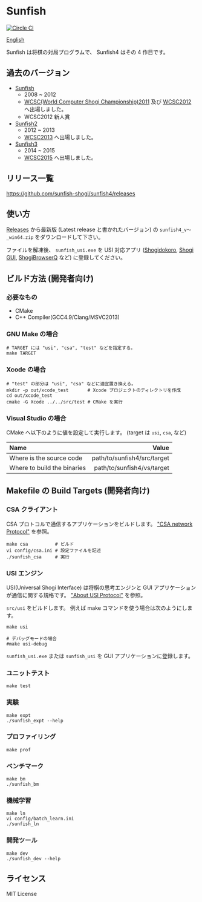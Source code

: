 Sunfish
=======

[![Circle CI](https://circleci.com/gh/sunfish-shogi/sunfish4.svg?style=svg)](https://circleci.com/gh/sunfish-shogi/sunfish4)

[English](README.en.md)

Sunfish は将棋の対局プログラムで、 Sunfish4 はその 4 作目です。

過去のバージョン
----------------

- [Sunfish](https://github.com/sunfish-shogi/sunfish)
  + 2008 ~ 2012
  + [WCSC(World Computer Shogi Championship)2011](http://www2.computer-shogi.org/wcsc21/) 及び [WCSC2012](http://www2.computer-shogi.org/wcsc22/) へ出場しました。
  + WCSC2012 新人賞
- [Sunfish2](https://github.com/sunfish-shogi/sunfish2)
  + 2012 ~ 2013
  + [WCSC2013](http://www2.computer-shogi.org/wcsc23/) へ出場しました。
- [Sunfish3](https://github.com/sunfish-shogi/sunfish3)
  + 2014 ~ 2015
  + [WCSC2015](http://www2.computer-shogi.org/wcsc25/) へ出場しました。

リリース一覧
------------

https://github.com/sunfish-shogi/sunfish4/releases

使い方
------

[Releases](https://github.com/sunfish-shogi/sunfish4/releases) から最新版 (Latest release と書かれたバージョン) の `sunfish4_v～_win64.zip` をダウンロードして下さい。

ファイルを解凍後、 `sunfish_usi.exe` を USI 対応アプリ ([Shogidokoro](http://shogidokoro.starfree.jp/), [Shogi GUI](http://shogigui.siganus.com/), [ShogiBrowserQ](https://www.sbrowser-q.com/) など) に登録してください。

ビルド方法 (開発者向け)
-----------------------

### 必要なもの

- CMake
- C++ Compiler(GCC4.9/Clang/MSVC2013)

### GNU Make の場合

```
# TARGET には "usi", "csa", "test" などを指定する。
make TARGET
```

### Xcode の場合

```
# "test" の部分は "usi", "csa" などに適宜置き換える。
mkdir -p out/xcode_test       # Xcode プロジェクトのディレクトリを作成
cd out/xcode_test
cmake -G Xcode ../../src/test # CMake を実行
```

### Visual Studio の場合

CMake へ以下のように値を設定して実行します。
(target は `usi`, `csa`, など)

| Name                        | Value                       |
|:----------------------------|----------------------------:|
| Where is the source code    | path/to/sunfish4/src/target |
| Where to build the binaries | path/to/sunfish4/vs/target  |

Makefile の Build Targets (開発者向け)
--------------------------------------

### CSA クライアント

CSA プロトコルで通信するアプリケーションをビルドします。
["CSA network Protocol"](http://www2.computer-shogi.org/protocol/) を参照。

```
make csa          # ビルド
vi config/csa.ini # 設定ファイルを記述
./sunfish_csa     # 実行
```

### USI エンジン

USI(Universal Shogi Interface) は将棋の思考エンジンと GUI アプリケーションが通信に関する規格です。
["About USI Protocol"](http://www.geocities.jp/shogidokoro/usi.html) を参照。

`src/usi` をビルドします。
例えば make コマンドを使う場合は次のようにします。

```
make usi

# デバッグモードの場合
#make usi-debug
```

`sunfish_usi.exe` または `sunfish_usi` を GUI アプリケーションに登録します。

### ユニットテスト

```
make test
```

### 実験

```
make expt
./sunfish_expt --help
```

### プロファイリング

```
make prof
```

### ベンチマーク

```
make bm
./sunfish_bm
```

### 機械学習

```
make ln
vi config/batch_learn.ini
./sunfish_ln
```

### 開発ツール

```
make dev
./sunfish_dev --help
```

ライセンス
----------

MIT License
